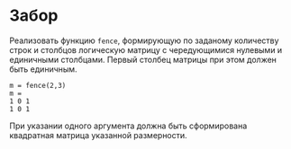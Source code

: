 # Забор
Реализовать функцию `fence`, формирующую по заданому количеству строк и столбцов логическую матрицу с чередующимися нулевыми и единичными столбцами. Первый столбец матрицы при этом должен быть единичным.

    m = fence(2,3)
    m = 
    1 0 1
    1 0 1
  
При указании одного аргумента должна быть сформирована квадратная матрица указанной размерности.
